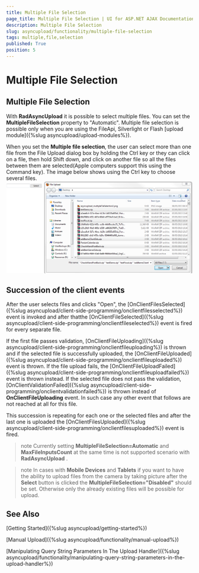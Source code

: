 ```yaml
---
title: Multiple File Selection
page_title: Multiple File Selection | UI for ASP.NET AJAX Documentation
description: Multiple File Selection
slug: asyncupload/functionality/multiple-file-selection
tags: multiple,file,selection
published: True
position: 5
---
```


# Multiple File Selection



## Multiple File Selection

With **RadAsyncUpload** it is possible to select multiple files. You can set the **MultipleFileSelection** property to "Automatic". Multiple file selection is possible only when you are using the FileApi, Silverlight or Flash [upload module]({%slug asyncupload/upload-modules%}).

When you set the **Multiple file selection**, the user can select more than one file from the File Upload dialog box by holding the Ctrl key or they can click on a file, then hold Shift down, and click on another file so all the files between them are selected(Apple computers support this using the Command key). The image below shows using the Ctrl key to choose several files.![asyncupload multiple File Selection 1](images/asyncupload_multipleFileSelection1.png)

## Succession of the client events

After the user selects files and clicks "Open", the [OnClientFilesSelected]({%slug asyncupload/client-side-programming/onclientfilesselected%}) event is invoked and after thatthe [OnClientFileSelected]({%slug asyncupload/client-side-programming/onclientfileselected%}) event is fired for every separate file.

If the first file passes validation, [OnClientFileUploading]({%slug asyncupload/client-side-programming/onclientfileuploading%}) is thrown and if the selected file is successfully uploaded, the [OnClientFileUploaded]({%slug asyncupload/client-side-programming/onclientfileuploaded%}) event is thrown. If the file upload fails, the [OnClientFileUploadFailed]({%slug asyncupload/client-side-programming/onclientfileuploadfailed%}) event is thrown instead. If the selected file does not pass the validation, [OnClientValidationFailed]({%slug asyncupload/client-side-programming/onclientvalidationfailed%}) is thrown instead of **OnClientFileUploading** event. In such case any other event that follows are not reached at all for this file.

This succession is repeating for each one or the selected files and after the last one is uploaded the [OnClientFilesUploaded]({%slug asyncupload/client-side-programming/onclientfilesuploaded%}) event is fired.

>note Currently setting **MultipleFileSelection=Automatic** and **MaxFileInputsCount** at the same time is not supported scenario with **RadAsyncUpload** .
>


>note In cases with **Mobile Devices** and **Tablets** if you want to have the ability to upload files from the camera by taking picture after the **Select** button is clicked the **MultipleFileSelection="Disabled"** should be set. Otherwise only the already existing files will be possible for upload.
>


## See Also

[Getting Started]({%slug asyncupload/getting-started%})

[Manual Upload]({%slug asyncupload/functionality/manual-upload%})

[Manipulating Query String Parameters In The Upload Handler]({%slug asyncupload/functionality/manipulating-query-string-parameters-in-the-upload-handler%})

